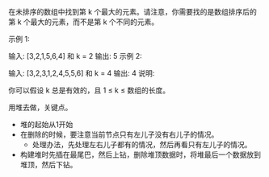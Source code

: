 在未排序的数组中找到第 k 个最大的元素。请注意，你需要找的是数组排序后的第 k 个最大的元素，而不是第 k 个不同的元素。

示例 1:

输入: [3,2,1,5,6,4] 和 k = 2
输出: 5
示例 2:

输入: [3,2,3,1,2,4,5,5,6] 和 k = 4
输出: 4
说明:

你可以假设 k 总是有效的，且 1 ≤ k ≤ 数组的长度。


用堆去做，关键点。

- 堆的起始从1开始
- 在删除的时候，要注意当前节点只有左儿子没有右儿子的情况。
  - 处理办法，先处理左右儿子都有的情况，然后再看只有左儿子的情况。
- 构建堆时先插在最尾巴，然后上钻，删除堆顶数据时，将堆最后一个数据放到堆顶，然后下钻。
